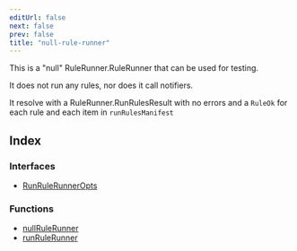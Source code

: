 ```yaml
---
editUrl: false
next: false
prev: false
title: "null-rule-runner"
---
```


This is a "null" RuleRunner.RuleRunner that can be used for testing.

It does not run any rules, nor does it call notifiers.

It resolve with a RuleRunner.RunRulesResult with no errors and a
`RuleOk` for each rule and each item in `runRulesManifest`

## Index

### Interfaces

- [RunRuleRunnerOpts](/api/midnight-smoker/test-util/null-rule-runner/interfaces/runrulerunneropts/)

### Functions

- [nullRuleRunner](/api/midnight-smoker/test-util/null-rule-runner/functions/nullrulerunner/)
- [runRuleRunner](/api/midnight-smoker/test-util/null-rule-runner/functions/runrulerunner/)
